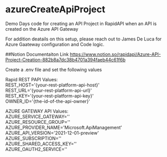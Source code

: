 # azureCreateApiProject
Demo Days code for creating an API Project in RapidAPI when an API is created on the Azure API Gateway

For addition deatails on this setup, please reach out to James De Luca for Azure Gaateway configuration and Code logic.

##Notion Documentaiton Link 
https://www.notion.so/rapidapi/Azure-API-Project-Creation-882b8a7dc38b4701a394faeb44c61f6b


Create a .env file and set the following values


Rapid REST PAPI Values:\
REST_HOST='{your-rest-platform-api-host}'\
REST_URL='{your-rest-platform-api-url}'\
REST_KEY='{your-rest-platform-api-key}'\
OWNER_ID='{the-id-of-the-api-owner}'

AZURE GATEWAY API Values:\
AZURE_SERVICE_GATEWAY=''\
AZURE_RESOURCE_GROUP=''\
AZURE_PROVIDER_NAME='Microsoft.ApiManagement'\
AZURE_API_VERSION='2021-12-01-preview'\
AZURE_SUBSCRIPTION=''\
AZURE_SHARED_ACCESS_KEY=''\
AZURE_OAUTH2_SERVICE=''
